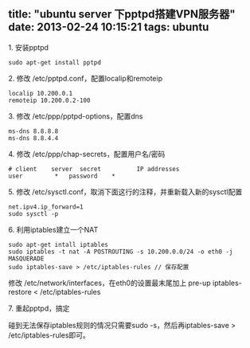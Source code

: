 title: "ubuntu server 下pptpd搭建VPN服务器"
date: 2013-02-24 10:15:21
tags: ubuntu
---

1\. 安装pptpd

	sudo apt-get install pptpd

2\. 修改 /etc/pptpd.conf，配置localip和remoteip

    localip 10.200.0.1
    remoteip 10.200.0.2-100

3\. 修改 /etc/ppp/pptpd-options，配置dns

    ms-dns 8.8.8.8
    ms-dns 8.8.4.4

4\. 修改 /etc/ppp/chap-secrets，配置用户名/密码

    # client    server  secret          IP addresses
    user         *   password    *

5\. 修改 /etc/sysctl.conf，取消下面这行的注释，并重新载入新的sysctl配置

    net.ipv4.ip_forward=1
    sudo sysctl -p

6\. 利用iptables建立一个NAT

    sudo apt-get intall iptables
    sudo iptables -t nat -A POSTROUTING -s 10.200.0.0/24 -o eth0 -j MASQUERADE
    sudo iptables-save > /etc/iptables-rules // 保存配置

修改 /etc/network/interfaces，在eth0的设置最末尾加上 pre-up iptables-restore < /etc/iptables-rules

7\. 重起pptpd，搞定

碰到无法保存iptables规则的情况只需要sudo -s，然后再iptables-save > /etc/iptables-rules即可。